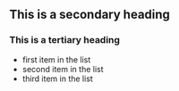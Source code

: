 ## This is a secondary heading
### This is a tertiary heading

* first item in the list
* second item in the list
* third item in the list






